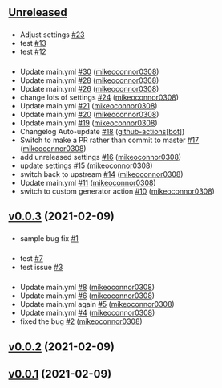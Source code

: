 #

## [Unreleased](https://github.com/mikeoconnor0308/changelog-generator-test/tree/HEAD)

###

- Adjust settings [\#23](https://github.com/mikeoconnor0308/changelog-generator-test/issues/23)
- test [\#13](https://github.com/mikeoconnor0308/changelog-generator-test/issues/13)
- test [\#12](https://github.com/mikeoconnor0308/changelog-generator-test/issues/12)

###

- Update main.yml [\#30](https://github.com/mikeoconnor0308/changelog-generator-test/pull/30) ([mikeoconnor0308](https://github.com/mikeoconnor0308))
- Update main.yml [\#28](https://github.com/mikeoconnor0308/changelog-generator-test/pull/28) ([mikeoconnor0308](https://github.com/mikeoconnor0308))
- Update main.yml [\#26](https://github.com/mikeoconnor0308/changelog-generator-test/pull/26) ([mikeoconnor0308](https://github.com/mikeoconnor0308))
- change lots of settings [\#24](https://github.com/mikeoconnor0308/changelog-generator-test/pull/24) ([mikeoconnor0308](https://github.com/mikeoconnor0308))
- Update main.yml [\#21](https://github.com/mikeoconnor0308/changelog-generator-test/pull/21) ([mikeoconnor0308](https://github.com/mikeoconnor0308))
- Update main.yml [\#20](https://github.com/mikeoconnor0308/changelog-generator-test/pull/20) ([mikeoconnor0308](https://github.com/mikeoconnor0308))
- Update main.yml [\#19](https://github.com/mikeoconnor0308/changelog-generator-test/pull/19) ([mikeoconnor0308](https://github.com/mikeoconnor0308))
- Changelog Auto-update [\#18](https://github.com/mikeoconnor0308/changelog-generator-test/pull/18) ([github-actions[bot]](https://github.com/apps/github-actions))
- Switch to make a PR rather than commit to master [\#17](https://github.com/mikeoconnor0308/changelog-generator-test/pull/17) ([mikeoconnor0308](https://github.com/mikeoconnor0308))
- add unreleased settings [\#16](https://github.com/mikeoconnor0308/changelog-generator-test/pull/16) ([mikeoconnor0308](https://github.com/mikeoconnor0308))
- update settings [\#15](https://github.com/mikeoconnor0308/changelog-generator-test/pull/15) ([mikeoconnor0308](https://github.com/mikeoconnor0308))
- switch back to upstream [\#14](https://github.com/mikeoconnor0308/changelog-generator-test/pull/14) ([mikeoconnor0308](https://github.com/mikeoconnor0308))
- Update main.yml [\#11](https://github.com/mikeoconnor0308/changelog-generator-test/pull/11) ([mikeoconnor0308](https://github.com/mikeoconnor0308))
- switch to custom generator action [\#10](https://github.com/mikeoconnor0308/changelog-generator-test/pull/10) ([mikeoconnor0308](https://github.com/mikeoconnor0308))

## [v0.0.3](https://github.com/mikeoconnor0308/changelog-generator-test/tree/v0.0.3) (2021-02-09)

###

- sample bug fix [\#1](https://github.com/mikeoconnor0308/changelog-generator-test/issues/1)

###

- test [\#7](https://github.com/mikeoconnor0308/changelog-generator-test/issues/7)
- test issue [\#3](https://github.com/mikeoconnor0308/changelog-generator-test/issues/3)

###

- Update main.yml [\#8](https://github.com/mikeoconnor0308/changelog-generator-test/pull/8) ([mikeoconnor0308](https://github.com/mikeoconnor0308))
- Update main.yml [\#6](https://github.com/mikeoconnor0308/changelog-generator-test/pull/6) ([mikeoconnor0308](https://github.com/mikeoconnor0308))
- Update main.yml again [\#5](https://github.com/mikeoconnor0308/changelog-generator-test/pull/5) ([mikeoconnor0308](https://github.com/mikeoconnor0308))
- Update main.yml [\#4](https://github.com/mikeoconnor0308/changelog-generator-test/pull/4) ([mikeoconnor0308](https://github.com/mikeoconnor0308))
- fixed the bug [\#2](https://github.com/mikeoconnor0308/changelog-generator-test/pull/2) ([mikeoconnor0308](https://github.com/mikeoconnor0308))

## [v0.0.2](https://github.com/mikeoconnor0308/changelog-generator-test/tree/v0.0.2) (2021-02-09)

## [v0.0.1](https://github.com/mikeoconnor0308/changelog-generator-test/tree/v0.0.1) (2021-02-09)



